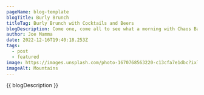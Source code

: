 ```yaml
---
pageName: blog-template
blogTitle: Burly Brunch
titleTag: Burly Brunch with Cocktails and Beers
blogDescription: Come one, come all to see what a morning with Chaos Bay and it's great brunch food is like.
author: Joe Mamma
date: 2022-12-16T19:40:18.253Z
tags:
  - post
  - featured
image: https://images.unsplash.com/photo-1670768563220-c13cfa7e1dbc?ixlib=rb-4.0.3&ixid=MnwxMjA3fDB8MHxwaG90by1wYWdlfHx8fGVufDB8fHx8&auto=format&fit=crop&w=1000&q=80.jpg
imageAlt: Mountains
---
```


{{ blogDescription }}
